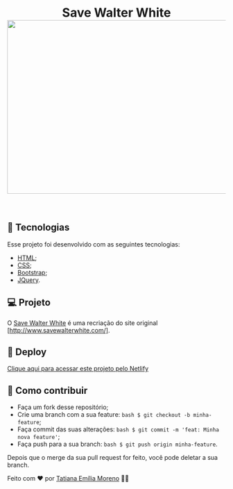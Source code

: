 <h1 align="center">
   Save Walter White
   <br/>
  <kbd>
  <img src="https://ik.imagekit.io/tatmorenno/https___savewalterwhite.netlify.app_-_Google_Chrome_2020-07-14_10-57-28_ovNM8yRt-.gif" height="400" width="600">
  </kbd>
</h1>

<br/>

## 🚀 Tecnologias
Esse projeto foi desenvolvido com as seguintes tecnologias:

- [HTML](https://developer.mozilla.org/pt-BR/docs/Web/HTML);
- [CSS](https://www.w3.org/Style/CSS/Overview.en.html);
- [Bootstrap](https://getbootstrap.com/);
- [JQuery](https://jquery.com/).

## 💻 Projeto
O [Save Walter White](https://savewalterwhite.netlify.app/) é uma recriação do site original [http://www.savewalterwhite.com/].
## 🔖 Deploy
[Clique aqui para acessar este projeto pelo Netlify](https://savewalterwhite.netlify.app/)

## 🤔 Como contribuir

- Faça um fork desse repositório;
- Crie uma branch com a sua feature:
```bash $ git checkout -b minha-feature```;
- Faça commit das suas alterações:
```bash $ git commit -m 'feat: Minha nova feature'```;
- Faça push para a sua branch:
```bash $ git push origin minha-feature```.

Depois que o merge da sua pull request for feito, você pode deletar a sua branch.

Feito com ♥ por [Tatiana Emília Moreno](https://www.linkedin.com/in/tatmorenno/) 👩‍💻
